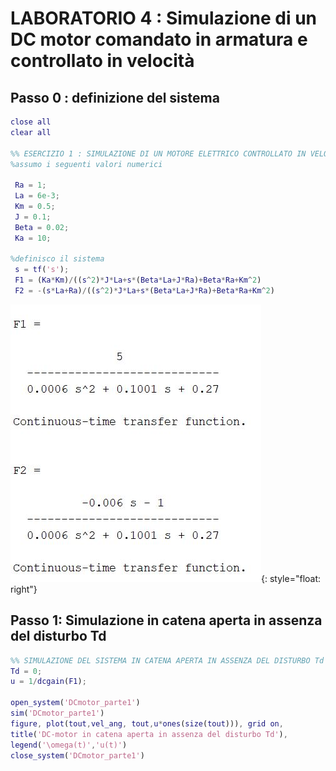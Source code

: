 # LABORATORIO 4 : Simulazione di un DC motor comandato in armatura e controllato in velocità

## Passo 0 : definizione del sistema

```Matlab
close all
clear all

%% ESERCIZIO 1 : SIMULAZIONE DI UN MOTORE ELETTRICO CONTROLLATO IN VELOCITA
%assumo i seguenti valori numerici

 Ra = 1;
 La = 6e-3;
 Km = 0.5;
 J = 0.1;
 Beta = 0.02;
 Ka = 10;

%definisco il sistema
 s = tf('s');
 F1 = (Ka*Km)/((s^2)*J*La+s*(Beta*La+J*Ra)+Beta*Ra+Km^2)
 F2 = -(s*La+Ra)/((s^2)*J*La+s*(Beta*La+J*Ra)+Beta*Ra+Km^2)
```
![alt text](https://github.com/lorenzobellino/Controlli-Automatici/blob/master/Laboratori/LAB04/img/f1f2e1.JPG){: style="float: right"}

## Passo 1: Simulazione in catena aperta in assenza del disturbo Td

```Matlab
%% SIMULAZIONE DEL SISTEMA IN CATENA APERTA IN ASSENZA DEL DISTURBO Td
Td = 0;
u = 1/dcgain(F1);

open_system('DCmotor_parte1')
sim('DCmotor_parte1')
figure, plot(tout,vel_ang, tout,u*ones(size(tout))), grid on,
title('DC-motor in catena aperta in assenza del disturbo Td'),
legend('\omega(t)','u(t)')
close_system('DCmotor_parte1')
```
